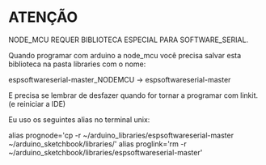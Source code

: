 # ATENÇÃO

NODE_MCU REQUER BIBLIOTECA ESPECIAL PARA SOFTWARE_SERIAL.

Quando programar com arduino a node_mcu você precisa salvar esta biblioteca na pasta libraries com o nome:


espsoftwareserial-master_NODEMCU -> espsoftwareserial-master

E precisa se lembrar de desfazer quando for tornar a programar com linkit. (e reiniciar a IDE)

Eu uso os seguintes alias no terminal unix:

alias prognode='cp -r ~/arduino_libraries/espsoftwareserial-master ~/arduino_sketchbook/libraries/'
alias proglink='rm -r ~/arduino_sketchbook/libraries/espsoftwareserial-master'
